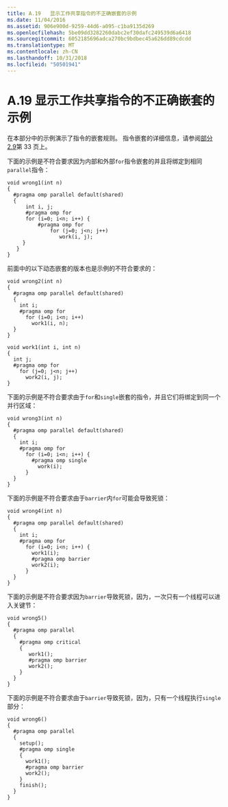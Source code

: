 ```yaml
---
title: A.19   显示工作共享指令的不正确嵌套的示例
ms.date: 11/04/2016
ms.assetid: 906e900d-9259-44d6-a095-c1ba9135d269
ms.openlocfilehash: 5be09dd3282260dabc2ef30dafc249539d6a6418
ms.sourcegitcommit: 6052185696adca270bc9bdbec45a626dd89cdcdd
ms.translationtype: MT
ms.contentlocale: zh-CN
ms.lasthandoff: 10/31/2018
ms.locfileid: "50501941"
---
```

# <a name="a19---examples-showing-incorrect-nesting-of-work-sharing-directives"></a>A.19   显示工作共享指令的不正确嵌套的示例

在本部分中的示例演示了指令的嵌套规则。 指令嵌套的详细信息，请参阅[部分 2.9](../../parallel/openmp/2-9-directive-nesting.md)第 33 页上。

下面的示例是不符合要求因为内部和外部`for`指令嵌套的并且将绑定到相同`parallel`指令：

```
void wrong1(int n)
{
  #pragma omp parallel default(shared)
  {
      int i, j;
      #pragma omp for
      for (i=0; i<n; i++) {
          #pragma omp for
              for (j=0; j<n; j++)
                 work(i, j);
     }
   }
}
```

前面中的以下动态嵌套的版本也是示例的不符合要求的：

```
void wrong2(int n)
{
  #pragma omp parallel default(shared)
  {
    int i;
    #pragma omp for
      for (i=0; i<n; i++)
        work1(i, n);
  }
}

void work1(int i, int n)
{
  int j;
  #pragma omp for
    for (j=0; j<n; j++)
      work2(i, j);
}
```

下面的示例是不符合要求由于`for`和`single`嵌套的指令，并且它们将绑定到同一个并行区域：

```
void wrong3(int n)
{
  #pragma omp parallel default(shared)
  {
    int i;
    #pragma omp for
      for (i=0; i<n; i++) {
        #pragma omp single
          work(i);
      }
  }
}
```

下面的示例是不符合要求由于`barrier`内`for`可能会导致死锁：

```
void wrong4(int n)
{
  #pragma omp parallel default(shared)
  {
    int i;
    #pragma omp for
      for (i=0; i<n; i++) {
        work1(i);
        #pragma omp barrier
        work2(i);
      }
  }
}
```

下面的示例是不符合要求因为`barrier`导致死锁，因为，一次只有一个线程可以进入关键节：

```
void wrong5()
{
  #pragma omp parallel
  {
    #pragma omp critical
    {
       work1();
       #pragma omp barrier
       work2();
    }
  }
}
```

下面的示例是不符合要求由于`barrier`导致死锁，因为，只有一个线程执行`single`部分：

```
void wrong6()
{
  #pragma omp parallel
  {
    setup();
    #pragma omp single
    {
      work1();
      #pragma omp barrier
      work2();
    }
    finish();
  }
}
```